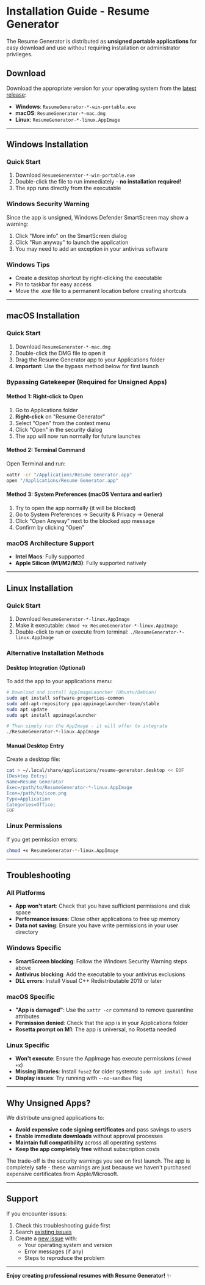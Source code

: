# Installation Guide - Resume Generator

The Resume Generator is distributed as **unsigned portable applications** for easy download and use without requiring installation or administrator privileges.

## Download

Download the appropriate version for your operating system from the [latest release](../../releases/latest):

- **Windows**: `ResumeGenerator-*-win-portable.exe`
- **macOS**: `ResumeGenerator-*-mac.dmg` 
- **Linux**: `ResumeGenerator-*-linux.AppImage`

---

## Windows Installation

### Quick Start
1. Download `ResumeGenerator-*-win-portable.exe`
2. Double-click the file to run immediately - **no installation required!**
3. The app runs directly from the executable

### Windows Security Warning
Since the app is unsigned, Windows Defender SmartScreen may show a warning:
1. Click "More info" on the SmartScreen dialog
2. Click "Run anyway" to launch the application
3. You may need to add an exception in your antivirus software

### Windows Tips
- Create a desktop shortcut by right-clicking the executable
- Pin to taskbar for easy access
- Move the .exe file to a permanent location before creating shortcuts

---

## macOS Installation

### Quick Start
1. Download `ResumeGenerator-*-mac.dmg`
2. Double-click the DMG file to open it
3. Drag the Resume Generator app to your Applications folder
4. **Important**: Use the bypass method below for first launch

### Bypassing Gatekeeper (Required for Unsigned Apps)

#### Method 1: Right-click to Open
1. Go to Applications folder
2. **Right-click** on "Resume Generator" 
3. Select "Open" from the context menu
4. Click "Open" in the security dialog
5. The app will now run normally for future launches

#### Method 2: Terminal Command
Open Terminal and run:
```bash
xattr -cr "/Applications/Resume Generator.app"
open "/Applications/Resume Generator.app"
```

#### Method 3: System Preferences (macOS Ventura and earlier)
1. Try to open the app normally (it will be blocked)
2. Go to System Preferences → Security & Privacy → General
3. Click "Open Anyway" next to the blocked app message
4. Confirm by clicking "Open"

### macOS Architecture Support
- **Intel Macs**: Fully supported
- **Apple Silicon (M1/M2/M3)**: Fully supported natively

---

## Linux Installation

### Quick Start
1. Download `ResumeGenerator-*-linux.AppImage`
2. Make it executable: `chmod +x ResumeGenerator-*-linux.AppImage`
3. Double-click to run or execute from terminal: `./ResumeGenerator-*-linux.AppImage`

### Alternative Installation Methods

#### Desktop Integration (Optional)
To add the app to your applications menu:

```bash
# Download and install AppImageLauncher (Ubuntu/Debian)
sudo apt install software-properties-common
sudo add-apt-repository ppa:appimagelauncher-team/stable
sudo apt update
sudo apt install appimagelauncher

# Then simply run the AppImage - it will offer to integrate
./ResumeGenerator-*-linux.AppImage
```

#### Manual Desktop Entry
Create a desktop file:

```bash
cat > ~/.local/share/applications/resume-generator.desktop << EOF
[Desktop Entry]
Name=Resume Generator
Exec=/path/to/ResumeGenerator-*-linux.AppImage
Icon=/path/to/icon.png
Type=Application
Categories=Office;
EOF
```

### Linux Permissions
If you get permission errors:
```bash
chmod +x ResumeGenerator-*-linux.AppImage
```

---

## Troubleshooting

### All Platforms
- **App won't start**: Check that you have sufficient permissions and disk space
- **Performance issues**: Close other applications to free up memory
- **Data not saving**: Ensure you have write permissions in your user directory

### Windows Specific
- **SmartScreen blocking**: Follow the Windows Security Warning steps above
- **Antivirus blocking**: Add the executable to your antivirus exclusions
- **DLL errors**: Install Visual C++ Redistributable 2019 or later

### macOS Specific
- **"App is damaged"**: Use the `xattr -cr` command to remove quarantine attributes
- **Permission denied**: Check that the app is in your Applications folder
- **Rosetta prompt on M1**: The app is universal, no Rosetta needed

### Linux Specific
- **Won't execute**: Ensure the AppImage has execute permissions (`chmod +x`)
- **Missing libraries**: Install `fuse2` for older systems: `sudo apt install fuse`
- **Display issues**: Try running with `--no-sandbox` flag

---

## Why Unsigned Apps?

We distribute unsigned applications to:
- **Avoid expensive code signing certificates** and pass savings to users
- **Enable immediate downloads** without approval processes  
- **Maintain full compatibility** across all operating systems
- **Keep the app completely free** without subscription costs

The trade-off is the security warnings you see on first launch. The app is completely safe - these warnings are just because we haven't purchased expensive certificates from Apple/Microsoft.

---

## Support

If you encounter issues:
1. Check this troubleshooting guide first
2. Search [existing issues](../../issues)
3. Create a [new issue](../../issues/new) with:
   - Your operating system and version
   - Error messages (if any)
   - Steps to reproduce the problem

---

**Enjoy creating professional resumes with Resume Generator!** ✨